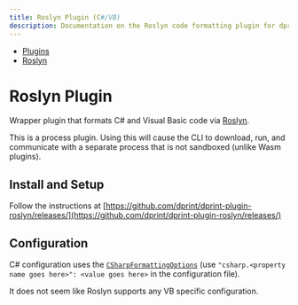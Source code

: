 ```yaml
---
title: Roslyn Plugin (C#/VB)
description: Documentation on the Roslyn code formatting plugin for dprint.
---
```


<nav class="breadcrumb" aria-label="breadcrumbs">
  <ul>
    <li><a href="/plugins">Plugins</a></li>
    <li><a href="/plugins/roslyn">Roslyn</a></li>
  </ul>
</nav>

# Roslyn Plugin

Wrapper plugin that formats C# and Visual Basic code via [Roslyn](https://github.com/dotnet/roslyn).

<div class="message is-warning">
  <div class="message-body">
    This is a process plugin. Using this will cause the CLI to download, run, and communicate with a separate process that is not sandboxed (unlike Wasm plugins).
  </div>
</div>

## Install and Setup

Follow the instructions at [https://github.com/dprint/dprint-plugin-roslyn/releases/](https://github.com/dprint/dprint-plugin-roslyn/releases/)

## Configuration

C# configuration uses the [`CSharpFormattingOptions`](https://docs.microsoft.com/en-us/dotnet/api/microsoft.codeanalysis.csharp.formatting.csharpformattingoptions?view=roslyn-dotnet) (use `"csharp.<property name goes here>": <value goes here>` in the configuration file).

It does not seem like Roslyn supports any VB specific configuration.
